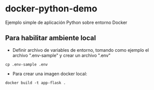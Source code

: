 # docker-python-demo
Ejemplo simple de aplicación Python sobre entorno Docker

## Para habilitar ambiente local

- Definir archivo de variables de entorno, tomando como ejemplo el archivo ".env-sample" y crear un archivo ".env"
```
cp .env-sample .env
```

- Para crear una imagen docker local:
```
docker build -t app-flask .
```
